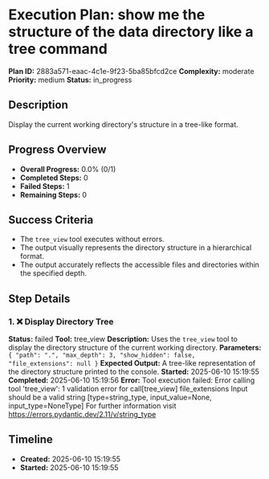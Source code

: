 # Execution Plan: show me the structure of the data directory like a tree command

**Plan ID:** 2883a571-eaac-4c1e-9f23-5ba85bfcd2ce
**Complexity:** moderate
**Priority:** medium
**Status:** in_progress

## Description
Display the current working directory's structure in a tree-like format.

## Progress Overview
- **Overall Progress:** 0.0% (0/1)
- **Completed Steps:** 0
- **Failed Steps:** 1
- **Remaining Steps:** 0

## Success Criteria
- The `tree_view` tool executes without errors.
- The output visually represents the directory structure in a hierarchical format.
- The output accurately reflects the accessible files and directories within the specified depth.

## Step Details

### 1. ❌ Display Directory Tree

**Status:** failed
**Tool:** tree_view
**Description:** Uses the `tree_view` tool to display the directory structure of the current working directory.
**Parameters:** `{
  "path": ".",
  "max_depth": 3,
  "show_hidden": false,
  "file_extensions": null
}`
**Expected Output:** A tree-like representation of the directory structure printed to the console.
**Started:** 2025-06-10 15:19:55
**Completed:** 2025-06-10 15:19:56
**Error:** Tool execution failed: Error calling tool 'tree_view': 1 validation error for call[tree_view]
file_extensions
  Input should be a valid string [type=string_type, input_value=None, input_type=NoneType]
    For further information visit https://errors.pydantic.dev/2.11/v/string_type


## Timeline

- **Created:** 2025-06-10 15:19:55
- **Started:** 2025-06-10 15:19:55
